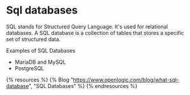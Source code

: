 # Sql databases

SQL stands for Structured Query Language. It's used for relational databases. A SQL database is a collection of tables that stores a specific set of structured data.

Examples of SQL Databases
* MariaDB and MySQL
* PostgreSQL

{% resources %}
  {% Blog "https://www.openlogic.com/blog/what-sql-database", "SQL Databases" %}
{% endresources %}